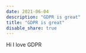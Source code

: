 ```yaml
---
date: 2021-06-04
description: "GDPR is great"
title: "GDPR is great"
disable_share: true
---
```

Hi I love GDPR
